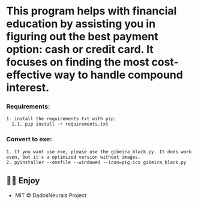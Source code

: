 # This program helps with financial education by assisting you in figuring out the best payment option: cash or credit card. It focuses on finding the most cost-effective way to handle compound interest.

### Requirements:
```
1. install the requirements.txt with pip:
  1.1. pip install -r requirements.txt
```
### Convert to exe:
```
1. If you want use exe, please use the gibeira_black.py. It does work even, but it's a optimized version without images.
2. pyinstaller --onefile --windowed --icon=pig.ico gibeira_black.py
```

## 🧙‍♂️ Enjoy
- MIT © DadosNeurais Project<br/>
